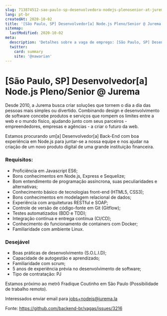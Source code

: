```yaml
---
slug: 713874512-sao-paulo-sp-desenvolvedora-nodejs-plenosenior-at-jurema
lang: pt-br
createdAt: 2020-10-02
title: '[São Paulo, SP] Desenvolvedor[a] Node.js Pleno/Senior @ Jurema - Vaga de Emprego'
sitemap:
  lastModified: 2020-10-02
meta:
  description: 'Detalhes sobre a vaga de emprego: [São Paulo, SP] Desenvolvedor[a] Node.js Pleno/Senior @ Jurema'
  twitter:
    card: summary
    site: '@nawarian'
---
```


# [São Paulo, SP] Desenvolvedor[a] Node.js Pleno/Senior @ Jurema

Desde 2010, a Jurema busca criar soluções que tornem o dia a dia das pessoas mais simples ou divertido. Combinando design e desenvolvimento de software concebe produtos e serviços que rompem os limites entre a web e o mundo físico, ajudando junto com seus parceiros - empreendedores, empresas e agências - a criar o futuro da web.

Estamos procurando um[a] Desenvolvedor[a] Back-End com boa experiência em Node.js para juntar-se a nossa equipe e nos ajudar na criação de um novo produto digital de uma grande instituição financeira.

### Requisitos:
- Proficiência em Javascript ES6;
- Bons conhecimentos em Node.js, Express e Sequelize;
- Bom entendimento de programação assíncrona, suas peculiaridades e alternativas;
- Conhecimento básico de tecnologias front-end (HTML5, CSS3);
- Bons conhecimentos em modelagem relacional de dados;
- Experiência com arquiteturas RESTful e SOAP;
- Controle de versão de código-fonte em Git (Gitflow);
- Testes automatizados (BDD e TDD);
- Integração contínua e entrega contínua (CI/CD);
- Conhecimento do funcionamento de containers com Docker;
- Familiaridade com ambiente Linux.
### Desejável
- Boas práticas de desenvolvimento (S.O.L.I.D);
- Capacidade de autogestão e aprendizado;
- Familiaridade com scrum;
- 5 anos de experiência prévia no desenvolvimento de software;
- Tipo de contratação: PJ

Estamos próximo ao metrô Fradique Coutinho em São Paulo (Possibilidade de trabalho remoto).

Interessados enviar email para jobs+nodejs@jurema.la

Fonte: https://github.com/backend-br/vagas/issues/3216